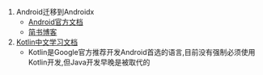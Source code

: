 1. Android迁移到Androidx  
    - [Android官方文档](https://developer.android.google.cn/jetpack/androidx/migrate)  
	- [简书博客](https://www.jianshu.com/p/7dc111353328)  
2. [Kotlin中文学习文档](https://www.kotlincn.net/docs/reference/basic-syntax.html)  
	- Kotlin是Google官方推荐开发Android首选的语言,目前没有强制必须使用Kotlin开发,但Java开发早晚是被取代的
